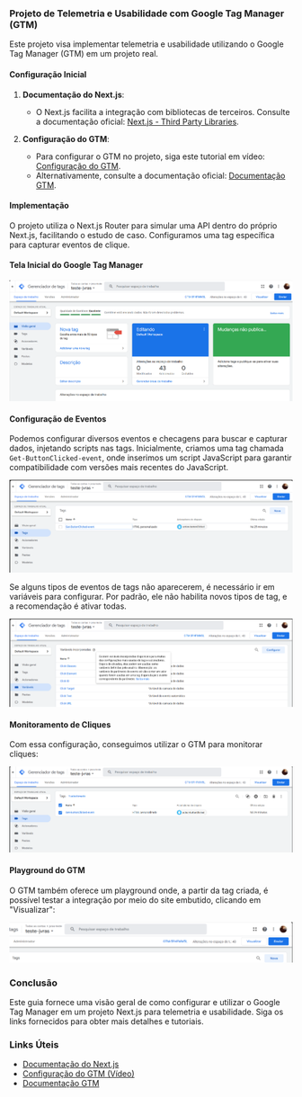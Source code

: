 ### Projeto de Telemetria e Usabilidade com Google Tag Manager (GTM)

Este projeto visa implementar telemetria e usabilidade utilizando o Google Tag Manager (GTM) em um projeto real.

#### Configuração Inicial

1. **Documentação do Next.js**:
   - O Next.js facilita a integração com bibliotecas de terceiros. Consulte a documentação oficial: [Next.js - Third Party Libraries](https://nextjs.org/docs/app/building-your-application/optimizing/third-party-libraries).

2. **Configuração do GTM**:
   - Para configurar o GTM no projeto, siga este tutorial em vídeo: [Configuração do GTM](https://www.youtube.com/watch?v=R5P0hWixp-8).
   - Alternativamente, consulte a documentação oficial: [Documentação GTM](https://developers.google.com/tag-platform/gtagjs?hl=pt-br).

#### Implementação

O projeto utiliza o Next.js Router para simular uma API dentro do próprio Next.js, facilitando o estudo de caso. Configuramos uma tag específica para capturar eventos de clique.

#### Tela Inicial do Google Tag Manager

![Tela Inicial do GTM](docs/image.png)

#### Configuração de Eventos

Podemos configurar diversos eventos e checagens para buscar e capturar dados, injetando scripts nas tags. Inicialmente, criamos uma tag chamada `Get-ButtonClicked-event`, onde inserimos um script JavaScript para garantir compatibilidade com versões mais recentes do JavaScript.

![Configuração de Tags](docs/image-1.png)

Se alguns tipos de eventos de tags não aparecerem, é necessário ir em variáveis para configurar. Por padrão, ele não habilita novos tipos de tag, e a recomendação é ativar todas.

![Variáveis de Tags](docs/image5.png)

#### Monitoramento de Cliques

Com essa configuração, conseguimos utilizar o GTM para monitorar cliques:

![Monitoramento de Cliques](docs/image-2.png)

#### Playground do GTM

O GTM também oferece um playground onde, a partir da tag criada, é possível testar a integração por meio do site embutido, clicando em "Visualizar":

![Playground do GTM](docs/image-3.png)

### Conclusão

Este guia fornece uma visão geral de como configurar e utilizar o Google Tag Manager em um projeto Next.js para telemetria e usabilidade. Siga os links fornecidos para obter mais detalhes e tutoriais.

### Links Úteis

- [Documentação do Next.js](https://nextjs.org/docs/app/building-your-application/optimizing/third-party-libraries)
- [Configuração do GTM (Vídeo)](https://www.youtube.com/watch?v=R5P0hWixp-8)
- [Documentação GTM](https://developers.google.com/tag-platform/gtagjs?hl=pt-br)
